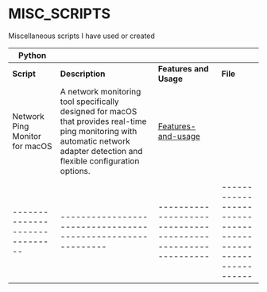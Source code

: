 # MISC_SCRIPTS
Miscellaneous scripts I have used or created

| Python                         |                                                              |                                                              |                                                              |
| ------------------------------ | ------------------------------------------------------------ | ------------------------------------------------------------ | ------------------------------------------------------------ |
| **Script**                     | **Description**                                              | **Features and Usage**                                       | **File**                                                     |
| Network Ping Monitor for macOS | A network monitoring tool specifically designed for macOS that provides real-time ping monitoring with automatic network adapter detection and flexible configuration options. | [Features-and-usage](https://github.com/skaboy71/MISC_SCRIPTS/blob/main/net_ping.md) | [<link>](https://github.com/skaboy71/MISC_SCRIPTS/blob/main/python/ping_monitor.py) |
|                                |                                                              |                                                              |                                                              |
| ------------------------------ | ------------------------------------------------------------ | ------------------------------------------------------------ | ------------------------------------------------------------ |

   
